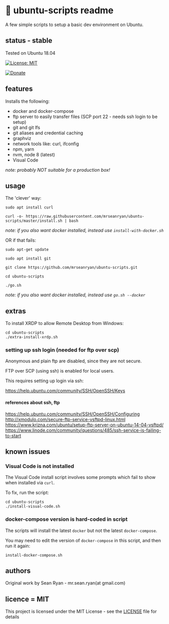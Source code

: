 # :scroll: ubuntu-scripts readme

A few simple scripts to setup a basic dev environment on Ubuntu.

## status - stable

Tested on Ubuntu 18.04

[![License: MIT](https://img.shields.io/badge/License-MIT-yellow.svg)](https://opensource.org/licenses/MIT)

[![Donate](https://img.shields.io/badge/donate-paypal-blue.svg)](https://paypal.me/mrseanryan)

## features

Installs the following:

- docker and docker-compose
- ftp server to easily transfer files (SCP port 22 - needs ssh login to be setup)
- git and git lfs
- git aliases and credential caching
- graphviz
- network tools like: curl, ifconfig
- npm, yarn
- nvm, node 8 (latest)
- Visual Code

_note: probably NOT suitable for a production box!_

## usage

The 'clever' way:

```
sudo apt install curl

curl -o- https://raw.githubusercontent.com/mrseanryan/ubuntu-scripts/master/install.sh | bash
```

_note: if you also want docker installed, instead use `install-with-docker.sh`_

OR if that fails:

```
sudo apt-get update

sudo apt install git

git clone https://github.com/mrseanryan/ubuntu-scripts.git

cd ubuntu-scripts

./go.sh
```

_note: if you also want docker installed, instead use `go.sh --docker`_

## extras

To install XRDP to allow Remote Desktop from Windows:

```
cd ubuntu-scripts
./extra-install-xrdp.sh
```

### setting up ssh login (needed for ftp over scp)

Anonymous and plain ftp are disabled, since they are not secure.

FTP over SCP (using ssh) is enabled for local users.

This requires setting up login via ssh:

https://help.ubuntu.com/community/SSH/OpenSSH/Keys

#### references about ssh, ftp

https://help.ubuntu.com/community/SSH/OpenSSH/Configuring
http://xmodulo.com/secure-ftp-service-vsftpd-linux.html
https://www.krizna.com/ubuntu/setup-ftp-server-on-ubuntu-14-04-vsftpd/
https://www.linode.com/community/questions/485/ssh-service-is-failing-to-start

## known issues

### Visual Code is not installed

The Visual Code install script involves some prompts which fail to show when installed via `curl`.

To fix, run the script:

```
cd ubuntu-scripts
./install-visual-code.sh
```

### docker-compose version is hard-coded in script

The scripts will install the latest `docker` but not the latest `docker-compose`.

You may need to edit the version of `docker-compose` in this script, and then run it again:

`install-docker-compose.sh`

## authors

Original work by Sean Ryan - mr.sean.ryan(at gmail.com)

## licence = MIT

This project is licensed under the MIT License - see the [LICENSE](LICENSE) file for details

